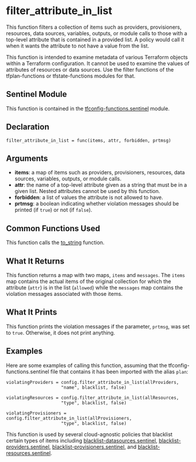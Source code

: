 # filter_attribute_in_list
This function filters a collection of items such as providers, provisioners, resources, data sources, variables, outputs, or module calls to those with a top-level attribute that is contained in a provided list. A policy would call it when it wants the attribute to not have a value from the list.

This function is intended to examine metadata of various Terraform objects within a Terraform configuration. It cannot be used to examine the values of attributes of resources or data sources. Use the filter functions of the tfplan-functions or tfstate-functions modules for that.

## Sentinel Module
This function is contained in the [tfconfig-functions.sentinel](../../tfconfig-functions.sentinel) module.

## Declaration
`filter_attribute_in_list = func(items, attr, forbidden, prtmsg)`

## Arguments
* **items**: a map of items such as providers, provisioners, resources, data sources, variables, outputs, or module calls.
* **attr**: the name of a top-level attribute given as a string that must be in a given list. Nested attributes cannot be used by this function.
* **forbidden**: a list of values the attribute is not allowed to have.
* **prtmsg**: a boolean indicating whether violation messages should be printed (if `true`) or not (if `false`).

## Common Functions Used
This function calls the [to_string](./to_string.md) function.

## What It Returns
This function returns a map with two maps, `items` and `messages`. The `items` map contains the actual items of the original collection for which the attribute (`attr`) is in the list (`allowed`) while the `messages` map contains the violation messages associated with those items.

## What It Prints
This function prints the violation messages if the parameter, `prtmsg`, was set to `true`. Otherwise, it does not print anything.

## Examples
Here are some examples of calling this function, assuming that the tfconfig-functions.sentinel file that contains it has been imported with the alias `plan`:
```
violatingProviders = config.filter_attribute_in_list(allProviders,
                     "name", blacklist, false)

violatingResources = config.filter_attribute_in_list(allResources,
                     "type", blacklist, false)

violatingProvisioners = config.filter_attribute_in_list(allProvisioners,
                     "type", blacklist, false)
```

This function is used by several cloud-agnostic policies that blacklist certain types of items including [blacklist-datasources.sentinel](../../../cloud-agnostic/blacklist-datasources.sentinel), [blacklist-providers.sentinel](../../../cloud-agnostic/blacklist-providers.sentinel), [blacklist-provisioners.sentinel](../../../cloud-agnostic/blacklist-provisioners.sentinel), and [blacklist-resources.sentinel](../../../cloud-agnostic/blacklist-resources.sentinel).
